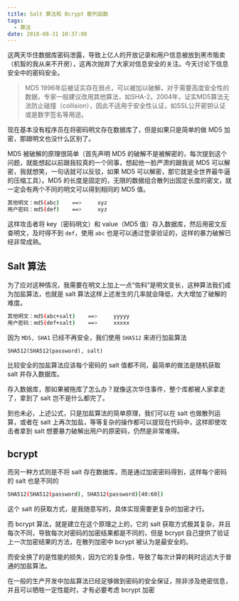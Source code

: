 ```yaml
---
title: Salt 算法和 Bcrypt 散列函数
tags:
  - 算法
date: 2018-08-31 10:37:08
---
```



这两天华住数据库密码泄露，导致上亿人的开放记录和用户信息被放到黑市贩卖（机智的我从来不开房），这再次抛弃了大家对信息安全的关注。今天讨论下信息安全中的密码安全。

<!-- more --><!-- toc -->

> MD5 1996年后被证实存在弱点，可以被加以破解，对于需要高度安全性的数据，专家一般建议改用其他算法，如SHA-2。2004年，证实MD5算法无法防止碰撞（collision），因此不适用于安全性认证，如SSL公开密钥认证或是数字签名等用途。

现在基本没有程序员在将密码明文存在数据库了，但是如果只是简单的做 MD5 加密，那跟明文也没什么区别了。

MD5 被破解的原理很简单（首先声明 MD5 的破解不是被解密的，每次提到这个问题，就能想起以前跟我较真的一个同事，想起他一脸严肃的跟我说 MD5 可以解密，我就想笑，一句话就可以反驳，如果 MD5 可以解密，那它就是全世界最牛逼的压缩工具）。MD5 的长度是固定的，无限的数据组合散列出固定长度的密文，就一定会有两个不同的明文可以得到相同的 MD5 值。

```bash
其他明文：md5(abc)    ==>     xyz
用户密码：md5(def)    ==>     xyz
```

这样攻击者将 key（密码明文）和 value（MD5 值）存入数据库，然后用密文反查明文，及时得不到 `def`，使用 `abc` 也是可以通过登录验证的，这样的暴力破解已经非常成熟。

## Salt 算法

为了应对这种情况，我需要在明文上加上一点“佐料”是明文变长，这种算法我们成为加盐算法，也就是 salt 算法这样上述发生的几率就会降低，大大增加了破解的难度。

```bash
其他明文：md5(abc+salt)    ==>     yyyyy
用户密码：md5(def+salt)    ==>     xxxxx
```

因为 `MD5, SHA1` 已经不再安全，我们使用 `SHA512` 来进行加盐算法

```html
SHA512(SHA512(password), salt)
```

比较安全的加盐算法应该每个密码的 salt 值都不同，最简单的做法是随机获取 salt 并存入数据库。

存入数据库，那如果被拖库了怎么办？就像这次华住事件，整个库都被人家拿走了，拿到了 salt 岂不是什么都完了。

到也未必，上述公式，只是加盐算法的简单原理，我们可以在 salt 也做散列运算，或者在 salt 上再次加盐，等等复杂的操作都可以提现在代码中，这样即使攻击者拿到 salt 想要暴力破解出用户的原密码，仍然是非常难得。

## bcrypt

而另一种方式则是不将 salt 存在数据库，而是通过加密密码得到，这样每个密码的 salt 也是不同的

```bash
SHA512(SHA512(password), SHA512(password)[40:60])
```

这个 salt 的获取方式，是我随意写的，具体实现需要更复杂的加密才行。

而 bcrypt 算法，就是建立在这个原理之上的，它的 salt 获取方式极其复杂，并且每次不同，导致每次对密码的加密结果都是不同的，但是 bcrypt 自己提供了验证上一次加密结果的方法，在散列加密中 bcrypt 被认为是最安全的。

而安全换了的是性能的损失，因为它的复杂性，导致了每次计算的耗时远远大于普通的加盐算法。

在一般的生产开发中加盐算法已经足够做到密码的安全保证，除非涉及绝密信息，并且可以牺牲一定性能时，才有必要考虑 bcrypt 加密
